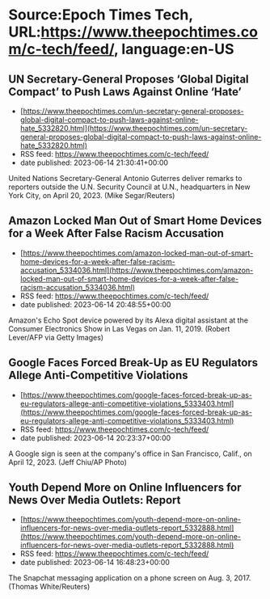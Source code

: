 # Source:Epoch Times Tech, URL:https://www.theepochtimes.com/c-tech/feed/, language:en-US

## UN Secretary-General Proposes ‘Global Digital Compact’ to Push Laws Against Online ‘Hate’
 - [https://www.theepochtimes.com/un-secretary-general-proposes-global-digital-compact-to-push-laws-against-online-hate_5332820.html](https://www.theepochtimes.com/un-secretary-general-proposes-global-digital-compact-to-push-laws-against-online-hate_5332820.html)
 - RSS feed: https://www.theepochtimes.com/c-tech/feed/
 - date published: 2023-06-14 21:30:41+00:00

United Nations Secretary-General Antonio Guterres deliver remarks to reporters outside the U.N. Security Council at U.N., headquarters in New York City, on April 20, 2023. (Mike Segar/Reuters)

## Amazon Locked Man Out of Smart Home Devices for a Week After False Racism Accusation
 - [https://www.theepochtimes.com/amazon-locked-man-out-of-smart-home-devices-for-a-week-after-false-racism-accusation_5334036.html](https://www.theepochtimes.com/amazon-locked-man-out-of-smart-home-devices-for-a-week-after-false-racism-accusation_5334036.html)
 - RSS feed: https://www.theepochtimes.com/c-tech/feed/
 - date published: 2023-06-14 20:48:55+00:00

Amazon's Echo Spot device powered by its Alexa digital assistant at the Consumer Electronics Show in Las Vegas on Jan. 11, 2019. (Robert Lever/AFP via Getty Images)

## Google Faces Forced Break-Up as EU Regulators Allege Anti-Competitive Violations
 - [https://www.theepochtimes.com/google-faces-forced-break-up-as-eu-regulators-allege-anti-competitive-violations_5333403.html](https://www.theepochtimes.com/google-faces-forced-break-up-as-eu-regulators-allege-anti-competitive-violations_5333403.html)
 - RSS feed: https://www.theepochtimes.com/c-tech/feed/
 - date published: 2023-06-14 20:23:37+00:00

A Google sign is seen at the company's office in San Francisco, Calif., on April 12, 2023. (Jeff Chiu/AP Photo)

## Youth Depend More on Online Influencers for News Over Media Outlets: Report
 - [https://www.theepochtimes.com/youth-depend-more-on-online-influencers-for-news-over-media-outlets-report_5332888.html](https://www.theepochtimes.com/youth-depend-more-on-online-influencers-for-news-over-media-outlets-report_5332888.html)
 - RSS feed: https://www.theepochtimes.com/c-tech/feed/
 - date published: 2023-06-14 16:48:23+00:00

The Snapchat messaging application on a phone screen on Aug. 3, 2017. (Thomas White/Reuters)

